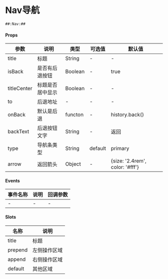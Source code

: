 # Nav导航

```
##:Nav:##
```

#### Props
| 参数      | 说明    | 类型      | 可选值       | 默认值   |
|---------- |-------- |---------- |------------- |--------- |
| title     | 标题   | String  |   -       |    -    |
| isBack     | 是否有后退按钮   | Boolean  |   -       |    true    |
| titleCenter     | 标题是否居中显示   | Boolean  |   -       |    -    |
| to     | 后退地址   | -  |   -       |    -    |
| onBack     | 默认是后退   | functon  |   -       |    history.back()    |
| backText     | 后退按钮文字   | String  |   -       |    返回    |
| type     | 导航条类型   | String  |   default|primary       |    default    |
| arrow     | 返回箭头   | Object  |   -       |    {size: '2.4rem', color: '#fff'}    |

#### Events
| 事件名称 | 说明 | 回调参数 |
|---------|--------|---------|
| - | - | - |

#### Slots
| 名称 | 说明 | 
|---------|--------|
| title | 标题 |
| prepend | 左侧操作区域 |
| append | 右侧操作区域 |
| default | 其他区域 |
